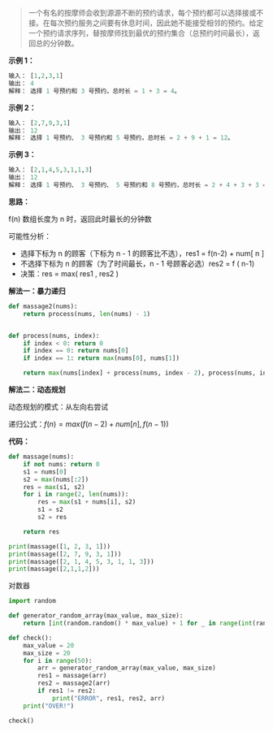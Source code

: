 > 一个有名的按摩师会收到源源不断的预约请求，每个预约都可以选择接或不接。在每次预约服务之间要有休息时间，因此她不能接受相邻的预约。给定一个预约请求序列，替按摩师找到最优的预约集合（总预约时间最长），返回总的分钟数。

**示例 1：**

```python
输入： [1,2,3,1]
输出： 4
解释： 选择 1 号预约和 3 号预约，总时长 = 1 + 3 = 4。
```



**示例 2：**

```python
输入： [2,7,9,3,1]
输出： 12
解释： 选择 1 号预约、 3 号预约和 5 号预约，总时长 = 2 + 9 + 1 = 12。
```



**示例 3：**

```python
输入： [2,1,4,5,3,1,1,3]
输出： 12
解释： 选择 1 号预约、 3 号预约、 5 号预约和 8 号预约，总时长 = 2 + 4 + 3 + 3 = 12。
```



**思路：**

f(n) 数组长度为 n 时，返回此时最长的分钟数

可能性分析：

- 选择下标为 n 的顾客（下标为 n - 1 的顾客比不选），res1 = f(n-2) + num[ n ]   
- 不选择下标为 n 的顾客（为了时间最长，n - 1 号顾客必选）res2 = f ( n-1)
- 决策：res = max( res1 , res2 )



**解法一：暴力递归**

```python
def massage2(nums):
    return process(nums, len(nums) - 1)


def process(nums, index):
    if index < 0: return 0
    if index == 0: return nums[0]
    if index == 1: return max(nums[0], nums[1])

    return max(nums[index] + process(nums, index - 2), process(nums, index - 1))
```



**解法二：动态规划**

动态规划的模式：从左向右尝试

递归公式：$f(n)=max( f(n-2)+num[n],f(n-1) )$



**代码：**

```python
def massage(nums):
    if not nums: return 0
    s1 = nums[0]
    s2 = max(nums[:2])
    res = max(s1, s2)
    for i in range(2, len(nums)):
        res = max(s1 + nums[i], s2)
        s1 = s2
        s2 = res

    return res

print(massage([1, 2, 3, 1]))
print(massage([2, 7, 9, 3, 1]))
print(massage([2, 1, 4, 5, 3, 1, 1, 3]))
print(massage([2,1,1,2]))
```



对数器

```python
import random

def generator_random_array(max_value, max_size):
    return [int(random.random() * max_value) + 1 for _ in range(int(random.random() * max_size))]

def check():
    max_value = 20
    max_size = 20
    for i in range(50):
        arr = generator_random_array(max_value, max_size)
        res1 = massage(arr)
        res2 = massage2(arr)
        if res1 != res2:
            print("ERROR", res1, res2, arr)
    print("OVER!")

check()
```





